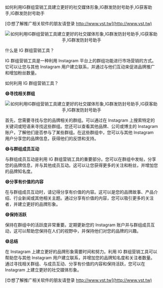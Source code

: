 如何利用IG群组营销工具建立更好的社交媒体形象,IG群发防封号助手,IG获客助手,IG群发防封号助手

[😍想了解推广相关软件的朋友请登录 http://www.vst.tw](http://www.vst.tw)

 <center><img src="https://vst.tw/MP4/tuiguang/png/6.png" alt="如何利用IG群组营销工具建立更好的社交媒体形象,IG群发防封号助手,IG获客助手,IG群发防封号助手"></center>

什么是 IG 群组营销工具？

IG 群组营销工具是一种利用 Instagram 平台上的群组功能进行市场营销的方式。它可以让您与其他 Instagram 用户建立联系，并通过与他们互动来促进品牌推广和增加粉丝数量。

如何利用 IG 群组营销工具？

**😄寻找相关群组**

 <center><img src="https://vst.tw/MP4/tuiguang/png/8.png" alt="如何利用IG群组营销工具建立更好的社交媒体形象,IG群发防封号助手,IG获客助手,IG群发防封号助手"></center>

首先，您需要寻找与您的品牌相关的群组。可以通过在 Instagram 上搜索特定的关键词或短语来寻找这些群组。您还可以查看其他品牌、公司或博主的 Instagram 账户，了解他们是否参与了某些群组。在这些群组中，您可以与其他 Instagram 用户分享您的品牌信息，获得他们的反馈和支持。

**😄与群组成员互动**

与群组成员互动是利用 IG 群组营销工具的重要部分。您可以在群组中发帖，分享您的品牌信息，并与其他成员互动。这可以让您获得更多的关注和粉丝，并增加您的品牌知名度。

**😄分享有价值的内容**

在与群组成员互动时，请记得分享有价值的内容。这可以是您的品牌故事、产品介绍、行业新闻或其他相关主题。通过分享有价值的内容，您可以吸引更多的关注者，并建立更好的品牌形象。

**😄保持活跃**

保持在群组中的活跃度非常重要。定期更新您的 Instagram 账户并与群组成员互动，这可以帮助您保持在人们的视野中，并保持他们对您的品牌的兴趣。

**😄总结**

在 Instagram 上建立更好的品牌形象需要时间和努力。利用 IG 群组营销工具可以帮助您与其他 Instagram 用户建立联系，并增加您的品牌知名度和关注者数量。通过寻找相关群组、与成员互动、分享有价值的内容和保持活跃，您可以在 Instagram 上建立更好的社交媒体形象。

[😍想了解推广相关软件的朋友请登录 http://www.vst.tw](http://www.vst.tw)



